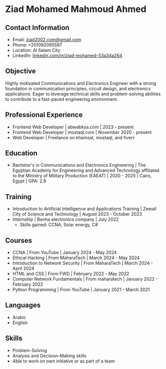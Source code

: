 # Ziad Mohamed Mahmoud Ahmed

## Contact Information

* Email: ziad2002.com@gmail.com
* Phone: +201092095597
* Location: Al Salam City
* LinkedIn: [linkedin.com/in/ziad-mohamed-53a34a264](https://linkedin.com/in/ziad-mohamed-53a34a264)

## Objective

Highly motivated Communications and Electronics Engineer with a strong foundation in communication principles, circuit design, and electronics applications. Eager to leverage technical skills and problem-solving abilities to contribute to a fast-paced engineering environment.

## Professional Experience

* Frontend Web Developer | abwabksa.com | 2023 - present
* Frontend Web Developer | mostaql.com | November 2020 - present
* Web Developer | Freelance on khamsat, mostaql, and fiverr

## Education

* Bachelor's in Communications and Electronics Engineering | The Egyptian Academy for Engineering and Advanced Technology affiliated to the Ministry of Military Production (EAEAT) | 2020 - 2025 | Cairo, Egypt | GPA: 2.8

## Training

* Introduction to Artificial Intelligence and Applications Training | Zewail City of Science and Technology | August 2023 - October 2023
* Internship | Benha electronics company | July 2022
    * Skills gained: CCNA, Solar energy, C#

## Courses

* CCNA | From YouTube | January 2024 - May 2024
* Ethical Hacking | From MaharaTech | March 2024 - May 2024
* Introduction to Network Security | From MaharaTech | March 2024 - April 2024
* HTML and CSS | From FWD | February 2022 - May 2022
* Computer Network Fundamentals | From maharatech | January 2022 - February 2022
* Python Programming | From YouTube | January 2021 - March 2021

## Languages

* Arabic
* English

## Skills

* Problem-Solving
* Analysis and Decision-Making skills
* Able to work on own initiative or as part of a team
